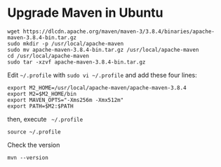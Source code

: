 # Upgrade Maven in Ubuntu

    wget https://dlcdn.apache.org/maven/maven-3/3.8.4/binaries/apache-maven-3.8.4-bin.tar.gz
    sudo mkdir -p /usr/local/apache-maven
    sudo mv apache-maven-3.8.4-bin.tar.gz /usr/local/apache-maven
    cd /usr/local/apache-maven
    sudo tar -xzvf apache-maven-3.8.4-bin.tar.gz 

Edit `~/.profile` with `sudo vi ~/.profile` and add these four lines:   

    export M2_HOME=/usr/local/apache-maven/apache-maven-3.8.4
    export M2=$M2_HOME/bin
    export MAVEN_OPTS="-Xms256m -Xmx512m"
    export PATH=$M2:$PATH          

then, execute ` ~/.profile`

    source ~/.profile

Check the version

    mvn --version

